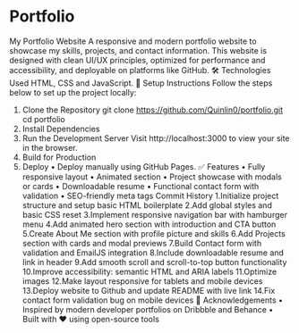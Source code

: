 # Portfolio
My Portfolio Website
A responsive and modern portfolio website to showcase my skills, projects, and contact information. This website is designed with clean UI/UX principles, optimized for performance and accessibility, and deployable on platforms like GitHub.
🛠 Technologies Used
HTML, CSS and JavaScript. 
🔧 Setup Instructions
Follow the steps below to set up the project locally:
1. Clone the Repository
git clone https://github.com/Quinlin0/portfolio.git cd portfolio
2. Install Dependencies
3. Run the Development Server 
Visit http://localhost:3000 to view your site in the browser.
4. Build for Production
5. Deploy
• Deploy manually using GitHub Pages. 
✅ Features
• Fully responsive layout
• Animated section
• Project showcase with modals or cards
• Downloadable resume
• Functional contact form with validation
• SEO-friendly meta tags
Commit History
1️.Initialize project structure and setup basic HTML boilerplate
2.Add global styles and basic CSS reset
3.Implement responsive navigation bar with hamburger menu
4.Add animated hero section with introduction and CTA button
5.Create About Me section with profile picture and skills
6.Add Projects section with cards and modal previews
7.Build Contact form with validation and EmailJS integration
8.Include downloadable resume and link in header
9.Add smooth scroll and scroll-to-top button functionality
10.Improve accessibility: semantic HTML and ARIA labels
11.Optimize images 
12.Make layout responsive for tablets and mobile devices
13.Deploy website to Github and update README with live link
14.Fix contact form validation bug on mobile devices 
🙌 Acknowledgements
• Inspired by modern developer portfolios on Dribbble and Behance
• Built with ❤ using open-source tools
